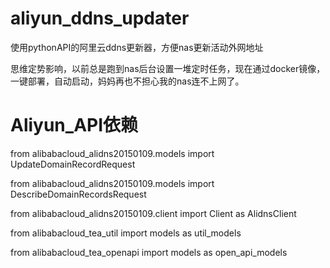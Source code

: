 # aliyun_ddns_updater
使用pythonAPI的阿里云ddns更新器，方便nas更新活动外网地址

思维定势影响，以前总是跑到nas后台设置一堆定时任务，现在通过docker镜像，一键部署，自动启动，妈妈再也不担心我的nas连不上网了。


# Aliyun_API依赖
from  alibabacloud_alidns20150109.models import UpdateDomainRecordRequest

from  alibabacloud_alidns20150109.models import DescribeDomainRecordsRequest

from alibabacloud_alidns20150109.client import Client as AlidnsClient

from alibabacloud_tea_util import models as util_models

from alibabacloud_tea_openapi import models as open_api_models

